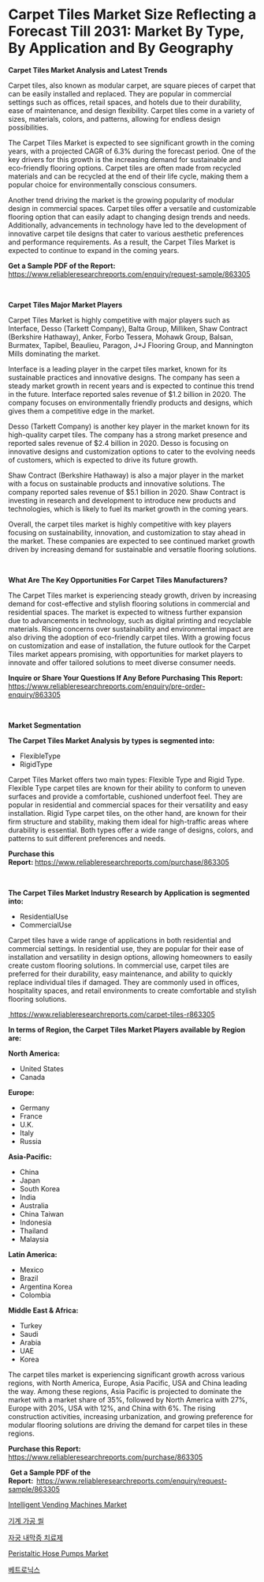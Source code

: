 <p><h1>Carpet Tiles Market Size Reflecting a Forecast Till 2031: Market By Type, By Application and By Geography</h1></p><p><strong>Carpet Tiles Market Analysis and Latest Trends</strong></p>
<p><p>Carpet tiles, also known as modular carpet, are square pieces of carpet that can be easily installed and replaced. They are popular in commercial settings such as offices, retail spaces, and hotels due to their durability, ease of maintenance, and design flexibility. Carpet tiles come in a variety of sizes, materials, colors, and patterns, allowing for endless design possibilities.</p><p>The Carpet Tiles Market is expected to see significant growth in the coming years, with a projected CAGR of 6.3% during the forecast period. One of the key drivers for this growth is the increasing demand for sustainable and eco-friendly flooring options. Carpet tiles are often made from recycled materials and can be recycled at the end of their life cycle, making them a popular choice for environmentally conscious consumers.</p><p>Another trend driving the market is the growing popularity of modular design in commercial spaces. Carpet tiles offer a versatile and customizable flooring option that can easily adapt to changing design trends and needs. Additionally, advancements in technology have led to the development of innovative carpet tile designs that cater to various aesthetic preferences and performance requirements. As a result, the Carpet Tiles Market is expected to continue to expand in the coming years.</p></p>
<p><strong>Get a Sample PDF of the Report:&nbsp;</strong> <a href="https://www.reliableresearchreports.com/enquiry/request-sample/863305">https://www.reliableresearchreports.com/enquiry/request-sample/863305</a></p>
<p>&nbsp;</p>
<p><strong>Carpet Tiles Major Market Players</strong></p>
<p><p>Carpet Tiles Market is highly competitive with major players such as Interface, Desso (Tarkett Company), Balta Group, Milliken, Shaw Contract (Berkshire Hathaway), Anker, Forbo Tessera, Mohawk Group, Balsan, Burmatex, Tapibel, Beaulieu, Paragon, J+J Flooring Group, and Mannington Mills dominating the market.</p><p>Interface is a leading player in the carpet tiles market, known for its sustainable practices and innovative designs. The company has seen a steady market growth in recent years and is expected to continue this trend in the future. Interface reported sales revenue of $1.2 billion in 2020. The company focuses on environmentally friendly products and designs, which gives them a competitive edge in the market.</p><p>Desso (Tarkett Company) is another key player in the market known for its high-quality carpet tiles. The company has a strong market presence and reported sales revenue of $2.4 billion in 2020. Desso is focusing on innovative designs and customization options to cater to the evolving needs of customers, which is expected to drive its future growth.</p><p>Shaw Contract (Berkshire Hathaway) is also a major player in the market with a focus on sustainable products and innovative solutions. The company reported sales revenue of $5.1 billion in 2020. Shaw Contract is investing in research and development to introduce new products and technologies, which is likely to fuel its market growth in the coming years.</p><p>Overall, the carpet tiles market is highly competitive with key players focusing on sustainability, innovation, and customization to stay ahead in the market. These companies are expected to see continued market growth driven by increasing demand for sustainable and versatile flooring solutions.</p></p>
<p>&nbsp;</p>
<p><strong>What Are The Key Opportunities For Carpet Tiles Manufacturers?</strong></p>
<p><p>The Carpet Tiles market is experiencing steady growth, driven by increasing demand for cost-effective and stylish flooring solutions in commercial and residential spaces. The market is expected to witness further expansion due to advancements in technology, such as digital printing and recyclable materials. Rising concerns over sustainability and environmental impact are also driving the adoption of eco-friendly carpet tiles. With a growing focus on customization and ease of installation, the future outlook for the Carpet Tiles market appears promising, with opportunities for market players to innovate and offer tailored solutions to meet diverse consumer needs.</p></p>
<p><strong>Inquire or Share Your Questions If Any Before Purchasing This Report:</strong> <a href="https://www.reliableresearchreports.com/enquiry/pre-order-enquiry/863305">https://www.reliableresearchreports.com/enquiry/pre-order-enquiry/863305</a></p>
<p>&nbsp;</p>
<p><strong>Market Segmentation</strong></p>
<p><strong>The Carpet Tiles Market Analysis by types is segmented into:</strong></p>
<p><ul><li>FlexibleType</li><li>RigidType</li></ul></p>
<p><p>Carpet Tiles Market offers two main types: Flexible Type and Rigid Type. Flexible Type carpet tiles are known for their ability to conform to uneven surfaces and provide a comfortable, cushioned underfoot feel. They are popular in residential and commercial spaces for their versatility and easy installation. Rigid Type carpet tiles, on the other hand, are known for their firm structure and stability, making them ideal for high-traffic areas where durability is essential. Both types offer a wide range of designs, colors, and patterns to suit different preferences and needs.</p></p>
<p><strong>Purchase this Report:&nbsp;</strong><a href="https://www.reliableresearchreports.com/purchase/863305">https://www.reliableresearchreports.com/purchase/863305</a></p>
<p>&nbsp;</p>
<p><strong>The Carpet Tiles Market Industry Research by Application is segmented into:</strong></p>
<p><ul><li>ResidentialUse</li><li>CommercialUse</li></ul></p>
<p><p>Carpet tiles have a wide range of applications in both residential and commercial settings. In residential use, they are popular for their ease of installation and versatility in design options, allowing homeowners to easily create custom flooring solutions. In commercial use, carpet tiles are preferred for their durability, easy maintenance, and ability to quickly replace individual tiles if damaged. They are commonly used in offices, hospitality spaces, and retail environments to create comfortable and stylish flooring solutions.</p></p>
<p><a href="https://www.reliableresearchreports.com/carpet-tiles-r863305">&nbsp;https://www.reliableresearchreports.com/carpet-tiles-r863305</a></p>
<p><strong>In terms of Region, the Carpet Tiles Market Players available by Region are:</strong></p>
<p>
    <p> <strong> North America: </strong>
        <ul>
            <li>United States</li>
            <li>Canada</li>
        </ul>
        </p> 
    <p> <strong> Europe: </strong>
        <ul>
            <li>Germany</li>
            <li>France</li>
            <li>U.K.</li>
            <li>Italy</li>
            <li>Russia</li>
        </ul>
        </p> 
    <p> <strong> Asia-Pacific: </strong>
        <ul>
            <li>China</li>
            <li>Japan</li>
            <li>South Korea</li>
            <li>India</li>
            <li>Australia</li>
            <li>China Taiwan</li>
            <li>Indonesia</li>
            <li>Thailand</li>
            <li>Malaysia</li>
        </ul>
        </p> 
    <p> <strong> Latin America: </strong>
        <ul>
            <li>Mexico</li>
            <li>Brazil</li>
            <li>Argentina Korea</li>
            <li>Colombia</li>
        </ul>
        </p> 
    <p> <strong> Middle East & Africa: </strong>
        <ul>
            <li>Turkey</li>
            <li>Saudi</li>
            <li>Arabia</li>
            <li>UAE</li>
            <li>Korea</li>
        </ul>
    </p>
    </p>
<p><p>The carpet tiles market is experiencing significant growth across various regions, with North America, Europe, Asia Pacific, USA and China leading the way. Among these regions, Asia Pacific is projected to dominate the market with a market share of 35%, followed by North America with 27%, Europe with 20%, USA with 12%, and China with 6%. The rising construction activities, increasing urbanization, and growing preference for modular flooring solutions are driving the demand for carpet tiles in these regions.</p></p>
<p><strong>Purchase this Report: </strong><a href="https://www.reliableresearchreports.com/purchase/863305">https://www.reliableresearchreports.com/purchase/863305</a></p>
<p>&nbsp;<strong>Get a Sample PDF of the Report:&nbsp;&nbsp;</strong><a href="https://www.reliableresearchreports.com/enquiry/request-sample/863305">https://www.reliableresearchreports.com/enquiry/request-sample/863305</a></p>
<p><strong></strong></p>
<p><p><a href="https://github.com/wusalecollins540tpqoz/Market-Research-Report-List-2/blob/main/intelligent-vending-machines-market.md">Intelligent Vending Machines Market</a></p><p><a href="https://medium.com/@bustersipes981/%EB%A7%88%EC%B7%A8-%EB%90%9C-%EB%AF%B8%EB%81%84%EB%9F%AC%EC%A7%90-%EB%B0%A9%EC%A7%80-%EC%86%90%EB%AA%A9%EB%B3%B4%ED%98%B8%EB%8C%80%EB%A5%BC-%EC%8B%9C%EC%9E%A5%EC%97%90%EC%84%9C-%ED%99%95%EC%9D%B8%ED%95%98%EC%84%B8%EC%9A%94-%EC%8B%9C%EC%9E%A5-%EC%A0%90%EC%9C%A0%EC%9C%A8-%ED%8A%B8%EB%A0%8C%EB%93%9C-%EB%B0%8F-%EC%84%B1%EC%9E%A5-%ED%8C%A8%ED%84%B4-82e658993b09">기계 가공 씰</a></p><p><a href="https://medium.com/@aidenreinger/%EC%9E%90%EA%B6%81%EB%82%B4%EB%A7%89%EC%A6%9D-%EC%95%BD%EB%AC%BC-%EC%8B%9C%EC%9E%A5-%EA%B7%9C%EB%AA%A8-%EB%B0%8F-%EC%8B%9C%EC%9E%A5-%EB%8F%99%ED%96%A5-%EC%82%B0%EC%97%85-%EC%A0%84%EB%B0%98%EC%A0%81%EC%9D%B8-%EA%B0%9C%EC%9A%94-2024%EB%85%84%EB%B6%80%ED%84%B0-2031%EB%85%84%EA%B9%8C%EC%A7%80-a9ed931ee9d7">자궁 내막증 치료제</a></p><p><a href="https://github.com/pjcfca/Market-Research-Report-List-2/blob/main/peristaltic-hose-pumps-market.md">Peristaltic Hose Pumps Market</a></p><p><a href="https://github.com/royErdmtyan906778/Market-Research-Report-List-1/blob/main/692281020746.md">베트로닉스</a></p></p>